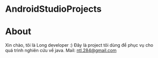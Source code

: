 # AndroidStudioProjects

# About
Xin chào, tôi là Long developer :)
Đây là project tôi dùng để phục vụ cho quá trình nghiên cứu về java.
Mail: ntl.284@gmail.com
